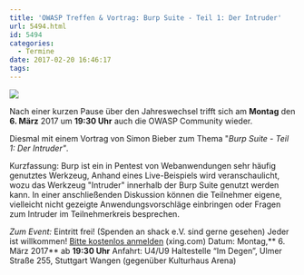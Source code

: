```yaml
---
title: 'OWASP Treffen & Vortrag: Burp Suite - Teil 1: Der Intruder'
url: 5494.html
id: 5494
categories:
  - Termine
date: 2017-02-20 16:46:17
tags:
---
```


![](https://blog.shackspace.de/wp-content/uploads/2014/04/owasp_logo-150x150.png)

Nach einer kurzen Pause über den Jahreswechsel trifft sich am **Montag** den **6\. März** 2017 um **19:30 Uhr** auch die OWASP Community wieder.

Diesmal mit einem Vortrag von Simon Bieber zum Thema "_Burp Suite - Teil 1: Der Intruder"_.

Kurzfassung: Burp ist ein in Pentest von Webanwendungen sehr häufig genutztes Werkzeug, Anhand eines Live-Beispiels wird veranschaulicht, wozu das Werkzeug "Intruder" innerhalb der Burp Suite genutzt werden kann.
In einer anschließenden Diskussion können die Teilnehmer eigene, vielleicht nicht gezeigte Anwendungsvorschläge einbringen oder Fragen zum Intruder im Teilnehmerkreis besprechen.

_Zum Event:_
Eintritt frei! (Spenden an shack e.V. sind gerne gesehen) Jeder ist willkommen!
[Bitte kostenlos anmelden](https://www.xing.com/events/owasp-stammtisch-stuttgart-vortrag-burp-1771511) (xing.com)
Datum: Montag,** 6\. März 2017** ab **19:30 Uhr**
Anfahrt: U4/U9 Haltestelle “Im Degen”, Ulmer Straße 255, Stuttgart Wangen (gegenüber Kulturhaus Arena)